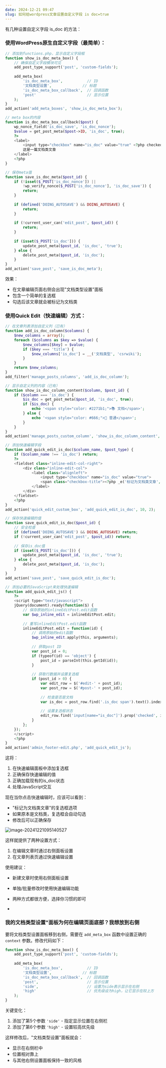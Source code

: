 ```yaml
---
date: 2024-12-21 09:47
slug: 如何给wordpress文章设置自定义字段 is doc=true
---
```


有几种设置自定义字段 is_doc 的方法：



<!-- truncate -->



### 使用WordPress原生自定义字段（最简单）：

```php
// 添加到functions.php，显示自定义字段框
function show_is_doc_meta_box() {
    // 确保自定义字段模块可见
    add_post_type_support('post', 'custom-fields');
    
    add_meta_box(
        'is_doc_meta_box',           // ID
        '文档类型设置',              // 标题
        'is_doc_meta_box_callback',  // 回调函数
        'post'                       // 显示位置
    );
}
add_action('add_meta_boxes', 'show_is_doc_meta_box');

// meta box的内容
function is_doc_meta_box_callback($post) {
    wp_nonce_field('is_doc_save', 'is_doc_nonce');
    $value = get_post_meta($post->ID, 'is_doc', true);
    ?>
    <label>
        <input type="checkbox" name="is_doc" value="true" <?php checked($value, 'true'); ?> />
        这是一篇文档类文章
    </label>
    <?php
}

// 保存meta值
function save_is_doc_meta($post_id) {
    if (!isset($_POST['is_doc_nonce']) || 
        !wp_verify_nonce($_POST['is_doc_nonce'], 'is_doc_save')) {
        return;
    }
    
    if (defined('DOING_AUTOSAVE') && DOING_AUTOSAVE) {
        return;
    }
    
    if (!current_user_can('edit_post', $post_id)) {
        return;
    }
    
    if (isset($_POST['is_doc'])) {
        update_post_meta($post_id, 'is_doc', 'true');
    } else {
        delete_post_meta($post_id, 'is_doc');
    }
}
add_action('save_post', 'save_is_doc_meta');
```

效果：
- 在文章编辑页面右侧会出现"文档类型设置"面板
- 包含一个简单的复选框
- 勾选后该文章就会被标记为文档类

### 使用Quick Edit（快速编辑）方式：

```php
// 在文章列表添加自定义列（已有）
function add_is_doc_column($columns) {
    $new_columns = array();
    foreach ($columns as $key => $value) {
        $new_columns[$key] = $value;
        if ($key === 'title') {
            $new_columns['is_doc'] = __('文档类型', 'csrwiki');
        }
    }
    return $new_columns;
}
add_filter('manage_posts_columns', 'add_is_doc_column');

// 显示自定义列的内容（已有）
function show_is_doc_column_content($column, $post_id) {
    if ($column === 'is_doc') {
        $is_doc = get_post_meta($post_id, 'is_doc', true);
        if ($is_doc) {
            echo '<span style="color: #2271b1;">📚 文档</span>';
        } else {
            echo '<span style="color: #666;">📰 普通</span>';
        }
    }
}
add_action('manage_posts_custom_column', 'show_is_doc_column_content', 10, 2);

// 添加快速编辑字段
function add_quick_edit_is_doc($column_name, $post_type) {
    if ($column_name !== 'is_doc') return;
    ?>
    <fieldset class="inline-edit-col-right">
        <div class="inline-edit-col">
            <label class="alignleft">
                <input type="checkbox" name="is_doc" value="true">
                <span class="checkbox-title"><?php _e('标记为文档类文章', 'csrwiki'); ?></span>
            </label>
        </div>
    </fieldset>
    <?php
}
add_action('quick_edit_custom_box', 'add_quick_edit_is_doc', 10, 2);

// 保存快速编辑的值
function save_quick_edit_is_doc($post_id) {
    // 安全检查
    if (defined('DOING_AUTOSAVE') && DOING_AUTOSAVE) return;
    if (!current_user_can('edit_post', $post_id)) return;
    
    // 保存is_doc值
    if (isset($_POST['is_doc'])) {
        update_post_meta($post_id, 'is_doc', 'true');
    } else {
        delete_post_meta($post_id, 'is_doc');
    }
}
add_action('save_post', 'save_quick_edit_is_doc');

// 添加必要的JavaScript来处理快速编辑
function add_quick_edit_js() {
    ?>
    <script type="text/javascript">
    jQuery(document).ready(function($) {
        // 保存原始的inlineEditPost.edit函数
        var $wp_inline_edit = inlineEditPost.edit;
        
        // 重写inlineEditPost.edit函数
        inlineEditPost.edit = function(id) {
            // 调用原始的edit函数
            $wp_inline_edit.apply(this, arguments);
            
            // 获取post ID
            var post_id = 0;
            if (typeof(id) == 'object') {
                post_id = parseInt(this.getId(id));
            }
            
            // 获取行数据并设置复选框
            if (post_id > 0) {
                var edit_row = $('#edit-' + post_id);
                var post_row = $('#post-' + post_id);
                
                // 检查是否是文档
                var is_doc = post_row.find('.is_doc span').text().indexOf('文档') !== -1;
                
                // 设置复选框状态
                edit_row.find('input[name="is_doc"]').prop('checked', is_doc);
            }
        };
    });
    </script>
    <?php
}
add_action('admin_footer-edit.php', 'add_quick_edit_js');
```

这将：

1. 在快速编辑面板中添加复选框
2. 正确保存快速编辑的值
3. 正确加载现有的is_doc状态
4. 处理JavaScript交互

现在当你点击快速编辑时，应该可以看到：

- "标记为文档类文章"的复选框选项
- 如果原本是文档类，复选框会自动勾选
- 修改后可以正确保存

![image-20241221095140527](https://docu-1319658309.cos.ap-guangzhou.myqcloud.com/image-20241221095140527.png)

这样就提供了两种设置方式：
1. 在编辑文章时通过右侧面板设置
2. 在文章列表页通过快速编辑设置

使用建议：
- 新建文章时使用右侧面板设置
- 单独/批量修改时使用快速编辑功能
- 两种方式都很方便，选择你习惯的即可

- 

### 我的文档类型设置"面板为何在编辑页面底部？我想放到右侧

要将文档类型设置面板移到右侧，需要在 `add_meta_box` 函数中设置正确的 `context` 参数。修改代码如下：

```php
function show_is_doc_meta_box() {
    add_post_type_support('post', 'custom-fields');
    
    add_meta_box(
        'is_doc_meta_box',           // ID
        '文档类型设置',              // 标题
        'is_doc_meta_box_callback',  // 回调函数
        'post',                      // 显示位置
        'side',                      // 设置为side表示显示在右侧
        'high'                       // 优先级设为high，让它显示在较上方
    );
}
```

关键变化：
1. 添加了第5个参数 `'side'` - 指定显示位置在右侧栏
2. 添加了第6个参数 `'high'` - 设置较高优先级

这样修改后，"文档类型设置"面板就会：
- 显示在右侧栏中
- 位置相对靠上
- 与其他右侧设置面板保持一致的风格
